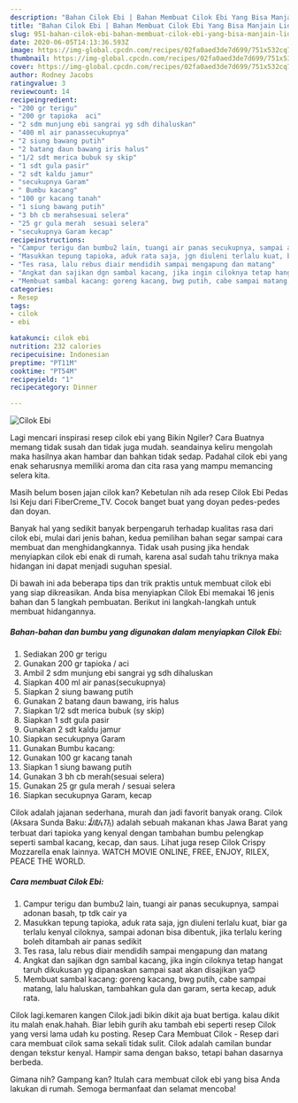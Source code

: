 ```yaml
---
description: "Bahan Cilok Ebi | Bahan Membuat Cilok Ebi Yang Bisa Manjain Lidah"
title: "Bahan Cilok Ebi | Bahan Membuat Cilok Ebi Yang Bisa Manjain Lidah"
slug: 951-bahan-cilok-ebi-bahan-membuat-cilok-ebi-yang-bisa-manjain-lidah
date: 2020-06-05T14:13:36.593Z
image: https://img-global.cpcdn.com/recipes/02fa0aed3de7d699/751x532cq70/cilok-ebi-foto-resep-utama.jpg
thumbnail: https://img-global.cpcdn.com/recipes/02fa0aed3de7d699/751x532cq70/cilok-ebi-foto-resep-utama.jpg
cover: https://img-global.cpcdn.com/recipes/02fa0aed3de7d699/751x532cq70/cilok-ebi-foto-resep-utama.jpg
author: Rodney Jacobs
ratingvalue: 3
reviewcount: 14
recipeingredient:
- "200 gr terigu"
- "200 gr tapioka  aci"
- "2 sdm munjung ebi sangrai yg sdh dihaluskan"
- "400 ml air panassecukupnya"
- "2 siung bawang putih"
- "2 batang daun bawang iris halus"
- "1/2 sdt merica bubuk sy skip"
- "1 sdt gula pasir"
- "2 sdt kaldu jamur"
- "secukupnya Garam"
- " Bumbu kacang"
- "100 gr kacang tanah"
- "1 siung bawang putih"
- "3 bh cb merahsesuai selera"
- "25 gr gula merah  sesuai selera"
- "secukupnya Garam kecap"
recipeinstructions:
- "Campur terigu dan bumbu2 lain, tuangi air panas secukupnya, sampai adonan basah, tp tdk cair ya"
- "Masukkan tepung tapioka, aduk rata saja, jgn diuleni terlalu kuat, biar ga terlalu kenyal ciloknya, sampai adonan bisa dibentuk, jika terlalu kering boleh ditambah air panas sedikit"
- "Tes rasa, lalu rebus diair mendidih sampai mengapung dan matang"
- "Angkat dan sajikan dgn sambal kacang, jika ingin ciloknya tetap hangat taruh dikukusan yg dipanaskan sampai saat akan disajikan ya😊"
- "Membuat sambal kacang: goreng kacang, bwg putih, cabe sampai matang, lalu haluskan, tambahkan gula dan garam, serta kecap, aduk rata."
categories:
- Resep
tags:
- cilok
- ebi

katakunci: cilok ebi 
nutrition: 232 calories
recipecuisine: Indonesian
preptime: "PT11M"
cooktime: "PT54M"
recipeyield: "1"
recipecategory: Dinner

---
```



![Cilok Ebi](https://img-global.cpcdn.com/recipes/02fa0aed3de7d699/751x532cq70/cilok-ebi-foto-resep-utama.jpg)

Lagi mencari inspirasi resep cilok ebi yang Bikin Ngiler? Cara Buatnya memang tidak susah dan tidak juga mudah. seandainya keliru mengolah maka hasilnya akan hambar dan bahkan tidak sedap. Padahal cilok ebi yang enak seharusnya memiliki aroma dan cita rasa yang mampu memancing selera kita.

Masih belum bosen jajan cilok kan? Kebetulan nih ada resep Cilok Ebi Pedas Isi Keju dari FiberCreme_TV. Cocok banget buat yang doyan pedes-pedes dan doyan.

Banyak hal yang sedikit banyak berpengaruh terhadap kualitas rasa dari cilok ebi, mulai dari jenis bahan, kedua pemilihan bahan segar sampai cara membuat dan menghidangkannya. Tidak usah pusing jika hendak menyiapkan cilok ebi enak di rumah, karena asal sudah tahu triknya maka hidangan ini dapat menjadi suguhan spesial.


Di bawah ini ada beberapa tips dan trik praktis untuk membuat cilok ebi yang siap dikreasikan. Anda bisa menyiapkan Cilok Ebi memakai 16 jenis bahan dan 5 langkah pembuatan. Berikut ini langkah-langkah untuk membuat hidangannya.

<!--inarticleads1-->

##### Bahan-bahan dan bumbu yang digunakan dalam menyiapkan Cilok Ebi:

1. Sediakan 200 gr terigu
1. Gunakan 200 gr tapioka / aci
1. Ambil 2 sdm munjung ebi sangrai yg sdh dihaluskan
1. Siapkan 400 ml air panas(secukupnya)
1. Siapkan 2 siung bawang putih
1. Gunakan 2 batang daun bawang, iris halus
1. Siapkan 1/2 sdt merica bubuk (sy skip)
1. Siapkan 1 sdt gula pasir
1. Gunakan 2 sdt kaldu jamur
1. Siapkan secukupnya Garam
1. Gunakan  Bumbu kacang:
1. Gunakan 100 gr kacang tanah
1. Siapkan 1 siung bawang putih
1. Gunakan 3 bh cb merah(sesuai selera)
1. Gunakan 25 gr gula merah / sesuai selera
1. Siapkan secukupnya Garam, kecap


Cilok adalah jajanan sederhana, murah dan jadi favorit banyak orang. Cilok (Aksara Sunda Baku: ᮎᮤᮜᮧᮊ᮪) adalah sebuah makanan khas Jawa Barat yang terbuat dari tapioka yang kenyal dengan tambahan bumbu pelengkap seperti sambal kacang, kecap, dan saus. Lihat juga resep Cilok Crispy Mozzarella enak lainnya. WATCH MOVIE ONLINE, FREE, ENJOY, RILEX, PEACE THE WORLD. 

<!--inarticleads2-->

##### Cara membuat Cilok Ebi:

1. Campur terigu dan bumbu2 lain, tuangi air panas secukupnya, sampai adonan basah, tp tdk cair ya
1. Masukkan tepung tapioka, aduk rata saja, jgn diuleni terlalu kuat, biar ga terlalu kenyal ciloknya, sampai adonan bisa dibentuk, jika terlalu kering boleh ditambah air panas sedikit
1. Tes rasa, lalu rebus diair mendidih sampai mengapung dan matang
1. Angkat dan sajikan dgn sambal kacang, jika ingin ciloknya tetap hangat taruh dikukusan yg dipanaskan sampai saat akan disajikan ya😊
1. Membuat sambal kacang: goreng kacang, bwg putih, cabe sampai matang, lalu haluskan, tambahkan gula dan garam, serta kecap, aduk rata.


Cilok lagi.kemaren kangen Cilok.jadi bikin dikit aja buat bertiga. kalau dikit itu malah enak.hahah. Biar lebih gurih aku tambah ebi seperti resep Cilok yang versi lama udah ku posting. Resep Cara Membuat Cilok - Resep dari cara membuat cilok sama sekali tidak sulit. Cilok adalah camilan bundar dengan tekstur kenyal. Hampir sama dengan bakso, tetapi bahan dasarnya berbeda. 

Gimana nih? Gampang kan? Itulah cara membuat cilok ebi yang bisa Anda lakukan di rumah. Semoga bermanfaat dan selamat mencoba!
